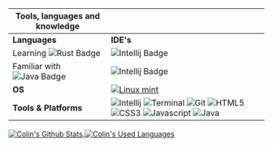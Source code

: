 <!-- [![Typing SVG](https://readme-typing-svg.herokuapp.com?color=FF9300&background=FF000000&center=true&vCenter=true&lines=Welcome+to+my+GitHub+profile)](https://git.io/typing-svg) -->


<!--
**Cln89/Cln89** is a ✨ _special_ ✨ repository because its `README.md` (this file) appears on your GitHub profile.

Here are some ideas to get you started:

- 🔭 I’m currently working on ...
- 🌱 I’m currently learning ...
- 👯 I’m looking to collaborate on ...
- 🤔 I’m looking for help with ...
- 💬 Ask me about ...
- 📫 How to reach me: ...
- 😄 Pronouns: ...
- ⚡ Fun fact: ...
-->

Tools, languages and knowledge | ㅤ
--- | --- 
**Languages**  | **IDE's** | 
Learning ![Rust Badge](https://img.shields.io/badge/Language-Rust-orange?style=for-the-badge&logo=rust) | ![Intellij Badge](https://img.shields.io/badge/IDE-IntelliJ-gray?style=for-the-badge&logo=intellijidea) 
Familiar with ![Java Badge](https://img.shields.io/badge/Language-Java-red?style=for-the-badge&logo=java) | ![Intellij Badge](https://img.shields.io/badge/IDE-IntelliJ-gray?style=for-the-badge&logo=intellijidea) 
**OS**  | <a target="_blank" rel="noopener noreferrer" href="https://www.linuxmint.com"><img src="https://external-content.duckduckgo.com/iu/?u=http%3A%2F%2Ficons.iconarchive.com%2Ficons%2Fpapirus-team%2Fpapirus-apps%2F128%2Fdistributor-logo-linux-mint-icon.png&f=1&nofb=1" alt="Linux mint" data-canonical-src="https://img.shields.io/badge/-Linux_Mint-black?style=flat-square&amp;logo=linuxmint" style="max-width: 100%;"></a> 
**Tools & Platforms**  | ![Intellij](https://img.shields.io/badge/IntelliJ-3e3e3e?style=for-the-badge&logo=intellijidea) ![Terminal](https://img.shields.io/badge/Terminal-000000?style=for-the-badge&logo=GNOMETerminal&logoColor=white) ![Git](https://img.shields.io/badge/Git-E44F26?style=for-the-badge&logo=Git&logoColor=white) ![HTML5](https://img.shields.io/badge/HTML5-E34F26?style=for-the-badge&logo=html5&logoColor=white) ![CSS3](https://img.shields.io/badge/CSS3-1572B6?style=for-the-badge&logo=css3&logoColor=white) ![Javascript](https://img.shields.io/badge/Javascript-3a3a3a?style=for-the-badge&logo=javascript) ![Java](https://img.shields.io/badge/Java-red?style=for-the-badge&logo=java)

<a href="https://github.com/anuraghazra/github-readme-stats">
<img align="center" src="https://github-readme-stats-git-masterrstaa-rickstaa.vercel.app/api?username=Colin-Laan&include_all_commits=true&count_private=true&show_icons=true&line_height=20&title_color=FFFFFF&icon_color=F8F8F8&text_color=EAEAEA&bg_color=15,000000,3F3F3F,3F3F3F,3F3F3F,3F3F3F,00FF7A,00FF7A" alt="Colin's Github Stats">
</a>
 
<a href="https://github.com/anuraghazra/github-readme-stats">
<img align="center" src="https://github-readme-stats-git-masterrstaa-rickstaa.vercel.app/api/top-langs/?username=Colin-Laan&langs_count=8&title_color=FFFFFF&icon_color=F8F8F8&text_color=EAEAEA&bg_color=15,000000,3F3F3F,3F3F3F,3F3F3F,3F3F3F,3F3F3F,00FF7A" alt="Colin's Used Languages">
</a>
<!-- ![Colin's GitHub stats](https://github-readme-stats.vercel.app/api?username=Colin-Laan&count_private=true&show_icons=true&theme=gotham)
 -->

